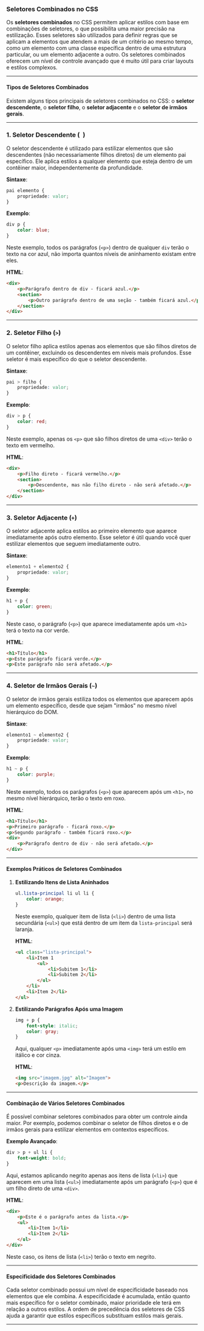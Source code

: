 ### Seletores Combinados no CSS

Os **seletores combinados** no CSS permitem aplicar estilos com base em combinações de seletores, o que possibilita uma maior precisão na estilização. Esses seletores são utilizados para definir regras que se aplicam a elementos que atendem a mais de um critério ao mesmo tempo, como um elemento com uma classe específica dentro de uma estrutura particular, ou um elemento adjacente a outro. Os seletores combinados oferecem um nível de controle avançado que é muito útil para criar layouts e estilos complexos.

---

#### Tipos de Seletores Combinados

Existem alguns tipos principais de seletores combinados no CSS: o **seletor descendente**, o **seletor filho**, o **seletor adjacente** e o **seletor de irmãos gerais**.

---

### 1. Seletor Descendente (` `)

O seletor descendente é utilizado para estilizar elementos que são descendentes (não necessariamente filhos diretos) de um elemento pai específico. Ele aplica estilos a qualquer elemento que esteja dentro de um contêiner maior, independentemente da profundidade.

**Sintaxe**:
```css
pai elemento {
    propriedade: valor;
}
```

**Exemplo**:
```css
div p {
    color: blue;
}
```
Neste exemplo, todos os parágrafos (`<p>`) dentro de qualquer `div` terão o texto na cor azul, não importa quantos níveis de aninhamento existam entre eles.

**HTML**:
```html
<div>
    <p>Parágrafo dentro de div - ficará azul.</p>
    <section>
        <p>Outro parágrafo dentro de uma seção - também ficará azul.</p>
    </section>
</div>
```

---

### 2. Seletor Filho (`>`)

O seletor filho aplica estilos apenas aos elementos que são filhos diretos de um contêiner, excluindo os descendentes em níveis mais profundos. Esse seletor é mais específico do que o seletor descendente.

**Sintaxe**:
```css
pai > filho {
    propriedade: valor;
}
```

**Exemplo**:
```css
div > p {
    color: red;
}
```
Neste exemplo, apenas os `<p>` que são filhos diretos de uma `<div>` terão o texto em vermelho.

**HTML**:
```html
<div>
    <p>Filho direto - ficará vermelho.</p>
    <section>
        <p>Descendente, mas não filho direto - não será afetado.</p>
    </section>
</div>
```

---

### 3. Seletor Adjacente (`+`)

O seletor adjacente aplica estilos ao primeiro elemento que aparece imediatamente após outro elemento. Esse seletor é útil quando você quer estilizar elementos que seguem imediatamente outro.

**Sintaxe**:
```css
elemento1 + elemento2 {
    propriedade: valor;
}
```

**Exemplo**:
```css
h1 + p {
    color: green;
}
```
Neste caso, o parágrafo (`<p>`) que aparece imediatamente após um `<h1>` terá o texto na cor verde.

**HTML**:
```html
<h1>Título</h1>
<p>Este parágrafo ficará verde.</p>
<p>Este parágrafo não será afetado.</p>
```

---

### 4. Seletor de Irmãos Gerais (`~`)

O seletor de irmãos gerais estiliza todos os elementos que aparecem após um elemento específico, desde que sejam "irmãos" no mesmo nível hierárquico do DOM.

**Sintaxe**:
```css
elemento1 ~ elemento2 {
    propriedade: valor;
}
```

**Exemplo**:
```css
h1 ~ p {
    color: purple;
}
```
Neste exemplo, todos os parágrafos (`<p>`) que aparecem após um `<h1>`, no mesmo nível hierárquico, terão o texto em roxo.

**HTML**:
```html
<h1>Título</h1>
<p>Primeiro parágrafo - ficará roxo.</p>
<p>Segundo parágrafo - também ficará roxo.</p>
<div>
    <p>Parágrafo dentro de div - não será afetado.</p>
</div>
```

---

#### Exemplos Práticos de Seletores Combinados

1. **Estilizando Itens de Lista Aninhados**
   ```css
   ul.lista-principal li ul li {
       color: orange;
   }
   ```
   Neste exemplo, qualquer item de lista (`<li>`) dentro de uma lista secundária (`<ul>`) que está dentro de um item da `lista-principal` será laranja.

   **HTML**:
   ```html
   <ul class="lista-principal">
       <li>Item 1
           <ul>
               <li>Subitem 1</li>
               <li>Subitem 2</li>
           </ul>
       </li>
       <li>Item 2</li>
   </ul>
   ```

2. **Estilizando Parágrafos Após uma Imagem**
   ```css
   img + p {
       font-style: italic;
       color: gray;
   }
   ```
   Aqui, qualquer `<p>` imediatamente após uma `<img>` terá um estilo em itálico e cor cinza.

   **HTML**:
   ```html
   <img src="imagem.jpg" alt="Imagem">
   <p>Descrição da imagem.</p>
   ```

---

#### Combinação de Vários Seletores Combinados

É possível combinar seletores combinados para obter um controle ainda maior. Por exemplo, podemos combinar o seletor de filhos diretos e o de irmãos gerais para estilizar elementos em contextos específicos.

**Exemplo Avançado**:
```css
div > p + ul li {
    font-weight: bold;
}
```
Aqui, estamos aplicando negrito apenas aos itens de lista (`<li>`) que aparecem em uma lista (`<ul>`) imediatamente após um parágrafo (`<p>`) que é um filho direto de uma `<div>`.

**HTML**:
```html
<div>
    <p>Este é o parágrafo antes da lista.</p>
    <ul>
        <li>Item 1</li>
        <li>Item 2</li>
    </ul>
</div>
```

Neste caso, os itens de lista (`<li>`) terão o texto em negrito.

---

#### Especificidade dos Seletores Combinados

Cada seletor combinado possui um nível de especificidade baseado nos elementos que ele combina. A especificidade é acumulada, então quanto mais específico for o seletor combinado, maior prioridade ele terá em relação a outros estilos. A ordem de precedência dos seletores de CSS ajuda a garantir que estilos específicos substituam estilos mais gerais.

---
